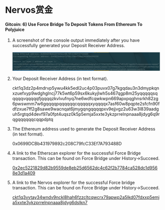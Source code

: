 # Nervos赏金

#### Gitcoin: 6) Use Force Bridge To Deposit Tokens From Ethereum To Polyjuice

1. A screenshot of the console output immediately after you have successfully generated your Deposit Receiver Address.

   ![6.1](./p_6_1.png)

2. Your Deposit Receiver Address (in text format).

   ckt1q3dz2p4mdrvp5ywu4kk5edl2uc4p03puvx07g7kgqdau3n3dmypkqnxzuefxyp9wdghglncj77k5wt6p59sx6kukyjlwh5s467qgp8m25yqqqqqsqqqqqvqqqqqfjqqqqzkvlvufnyq7ne6wdfcqwkwpn669apxpqghnsrkh82zg6pwswmm7w6gqqqqpqqqqqqcqqqqqxyqqqqx7asf60w8pqpte2sfcfn90fdfzxue7ff2g8sawe9wacnqat6jmygqngqqqqpxv9ejjvgz2u63w3l839aadguh5rgtqd4devf97a0fpt4uqsz0k5p5emja5xxte3ykzprrelnpnaaa8jdyg6q9rqgqqqqqqcqqpdptq

3. The Ethereum address used to generate the Deposit Receiver Address (in text format).

   0x0699DCBb431979892c208C79fcC33Ef7A793488D

4. A link to the Etherscan explorer for the successful Force Bridge transaction. This can be found on Force Bridge under History→Succeed.

   [0x2ec5221829d82b9559de8eb25d6562dc4c62f2b7784ca528dc1d9568e3d1a409](https://rinkeby.etherscan.io/tx/0x2ec5221829d82b9559de8eb25d6562dc4c62f2b7784ca528dc1d9568e3d1a409)

5. A link to the Nervos explorer for the successful Force bridge transaction. This can be found on Force Bridge under History→Succeed.

   [ckt1q3vvtay34wndv9nckl8hah6fzzcltcqwcrx79apwp2a5lkd07fdxxp5emja5xxte3ykzprrelnpnaaa8jdyg6dslkn7](https://explorer.nervos.org/aggron/address/ckt1q3vvtay34wndv9nckl8hah6fzzcltcqwcrx79apwp2a5lkd07fdxxp5emja5xxte3ykzprrelnpnaaa8jdyg6dslkn7)

